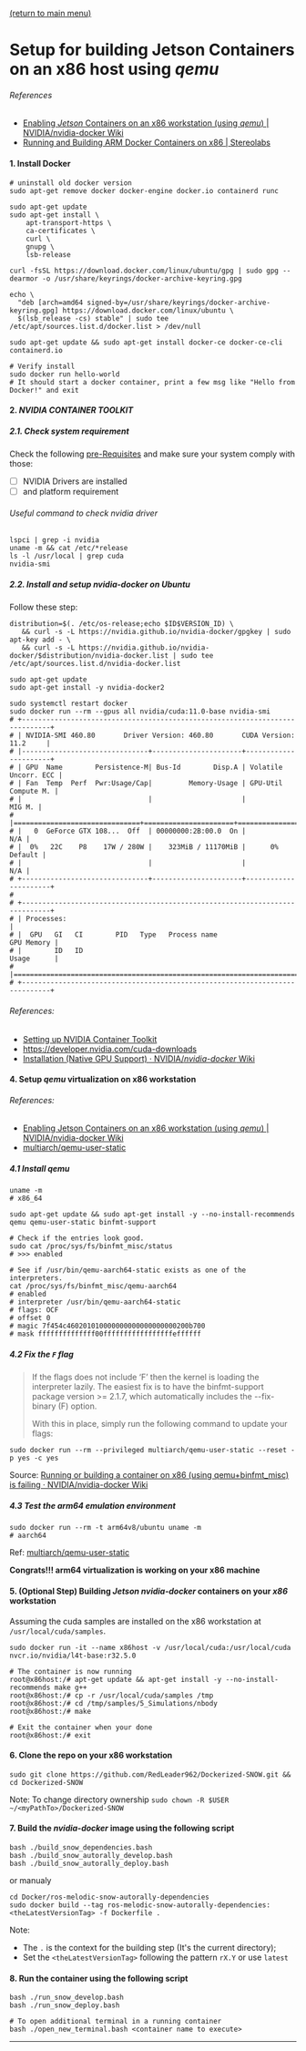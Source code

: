 [(return to main menu)](https://github.com/RedLeader962/Dockerized-SNOW)
# Setup for building Jetson Containers on an x86 host using _qemu_

###### References
- [Enabling _Jetson_ Containers on an x86 workstation (using _qemu_) | NVIDIA/nvidia-docker Wiki](https://github.com/NVIDIA/nvidia-docker/wiki/NVIDIA-Container-Runtime-on-Jetson#enabling-jetson-containers-on-an-x86-workstation-using-qemu)
- [Running and Building ARM Docker Containers on x86 | Stereolabs](https://www.stereolabs.com/docs/docker/building-arm-container-on-x86/)

#### 1. Install Docker

```shell
# uninstall old docker version
sudo apt-get remove docker docker-engine docker.io containerd runc

sudo apt-get update
sudo apt-get install \
    apt-transport-https \
    ca-certificates \
    curl \
    gnupg \
    lsb-release
    
curl -fsSL https://download.docker.com/linux/ubuntu/gpg | sudo gpg --dearmor -o /usr/share/keyrings/docker-archive-keyring.gpg

echo \
  "deb [arch=amd64 signed-by=/usr/share/keyrings/docker-archive-keyring.gpg] https://download.docker.com/linux/ubuntu \
  $(lsb_release -cs) stable" | sudo tee /etc/apt/sources.list.d/docker.list > /dev/null

sudo apt-get update && sudo apt-get install docker-ce docker-ce-cli containerd.io

# Verify install
sudo docker run hello-world
# It should start a docker container, print a few msg like "Hello from Docker!" and exit
```

#### 2. _NVIDIA CONTAINER TOOLKIT_
##### 2.1. Check system requirement
Check the following [pre-Requisites](https://docs.nvidia.com/datacenter/cloud-native/container-toolkit/install-guide.html#pre-requisites)
and make sure your system comply with those:
- [ ] NVIDIA Drivers are installed
- [ ] and platform requirement

###### Useful command to check nvidia driver
```shell
lspci | grep -i nvidia
uname -m && cat /etc/*release
ls -l /usr/local | grep cuda
nvidia-smi
```


##### 2.2. Install and setup _nvidia-docker_ on Ubuntu
Follow these step:
```shell
distribution=$(. /etc/os-release;echo $ID$VERSION_ID) \
   && curl -s -L https://nvidia.github.io/nvidia-docker/gpgkey | sudo apt-key add - \
   && curl -s -L https://nvidia.github.io/nvidia-docker/$distribution/nvidia-docker.list | sudo tee /etc/apt/sources.list.d/nvidia-docker.list
   
sudo apt-get update
sudo apt-get install -y nvidia-docker2

sudo systemctl restart docker
sudo docker run --rm --gpus all nvidia/cuda:11.0-base nvidia-smi
# +-----------------------------------------------------------------------------+
# | NVIDIA-SMI 460.80       Driver Version: 460.80       CUDA Version: 11.2     |
# |-------------------------------+----------------------+----------------------+
# | GPU  Name        Persistence-M| Bus-Id        Disp.A | Volatile Uncorr. ECC |
# | Fan  Temp  Perf  Pwr:Usage/Cap|         Memory-Usage | GPU-Util  Compute M. |
# |                               |                      |               MIG M. |
# |===============================+======================+======================|
# |   0  GeForce GTX 108...  Off  | 00000000:2B:00.0  On |                  N/A |
# |  0%   22C    P8    17W / 280W |    323MiB / 11170MiB |      0%      Default |
# |                               |                      |                  N/A |
# +-------------------------------+----------------------+----------------------+
# 
# +-----------------------------------------------------------------------------+
# | Processes:                                                                  |
# |  GPU   GI   CI        PID   Type   Process name                  GPU Memory |
# |        ID   ID                                                   Usage      |
# |=============================================================================|
# +-----------------------------------------------------------------------------+
```

###### References: 
- [Setting up NVIDIA Container Toolkit](https://docs.nvidia.com/datacenter/cloud-native/container-toolkit/install-guide.html#setting-up-nvidia-container-toolkit)
- https://developer.nvidia.com/cuda-downloads
- [Installation (Native GPU Support) · NVIDIA/_nvidia-docker_ Wiki](https://github.com/NVIDIA/nvidia-docker/wiki/Installation-(Native-GPU-Support))

#### 4. Setup _qemu_ virtualization on x86 workstation
###### References:
- [Enabling Jetson Containers on an x86 workstation (using _qemu_) | NVIDIA/nvidia-docker Wiki](https://github.com/NVIDIA/nvidia-docker/wiki/NVIDIA-Container-Runtime-on-Jetson#enabling-jetson-containers-on-an-x86-workstation-using-qemu)
- [multiarch/qemu-user-static](https://github.com/multiarch/qemu-user-static)

##### 4.1 Install _qemu_
```shell
uname -m
# x86_64

sudo apt-get update && sudo apt-get install -y --no-install-recommends qemu qemu-user-static binfmt-support

# Check if the entries look good.
sudo cat /proc/sys/fs/binfmt_misc/status
# >>> enabled

# See if /usr/bin/qemu-aarch64-static exists as one of the interpreters.
cat /proc/sys/fs/binfmt_misc/qemu-aarch64
# enabled
# interpreter /usr/bin/qemu-aarch64-static
# flags: OCF
# offset 0
# magic 7f454c460201010000000000000000000200b700
# mask ffffffffffffff00fffffffffffffffffeffffff
``` 

##### 4.2 Fix the `F` flag
> If the flags does not include ‘F’ then the kernel is loading the interpreter lazily. The easiest fix is to have the binfmt-support package version >= 2.1.7, which automatically includes the --fix-binary (F) option. 
>
> With this in place, simply run the following command to update your flags:

```shell
sudo docker run --rm --privileged multiarch/qemu-user-static --reset -p yes -c yes
```
Source: [Running or building a container on x86 (using qemu+binfmt_misc) is failing · NVIDIA/nvidia-docker Wiki](https://github.com/NVIDIA/nvidia-docker/wiki/NVIDIA-Container-Runtime-on-Jetson#enabling-jetson-containers-on-an-x86-workstation-using-qemu)

##### 4.3 Test the _arm64_ emulation environment
```shell
sudo docker run --rm -t arm64v8/ubuntu uname -m
# aarch64
```
Ref: [multiarch/qemu-user-static](https://github.com/multiarch/qemu-user-static)

**Congrats!!! arm64 virtualization is working on your x86 machine**

#### 5. (Optional Step) Building _Jetson nvidia-docker_ containers on your _x86_ workstation 

Assuming the cuda samples are installed on the x86 workstation at `/usr/local/cuda/samples`.

```shell
sudo docker run -it --name x86host -v /usr/local/cuda:/usr/local/cuda nvcr.io/nvidia/l4t-base:r32.5.0

# The container is now running
root@x86host:/# apt-get update && apt-get install -y --no-install-recommends make g++
root@x86host:/# cp -r /usr/local/cuda/samples /tmp
root@x86host:/# cd /tmp/samples/5_Simulations/nbody
root@x86host:/# make

# Exit the container when your done
root@x86host:/# exit
```
 

#### 6. Clone the repo on your x86 workstation
```shell
sudo git clone https://github.com/RedLeader962/Dockerized-SNOW.git && cd Dockerized-SNOW
```
Note: To change directory ownership `sudo chown -R $USER ~/<myPathTo>/Dockerized-SNOW`

#### 7. Build the _nvidia-docker_ image using the following script

```shell
bash ./build_snow_dependencies.bash
bash ./build_snow_autorally_develop.bash
bash ./build_snow_autorally_deploy.bash
```

or manualy
```shell
cd Docker/ros-melodic-snow-autorally-dependencies
sudo docker build --tag ros-melodic-snow-autorally-dependencies:<theLatestVersionTag> -f Dockerfile .
```
Note:
- The `.` is the context for the building step (It's the current directory);
- Set the `<theLatestVersionTag>` following the pattern `rX.Y` or use `latest`

#### 8. Run the container using the following script
```shell
bash ./run_snow_develop.bash
bash ./run_snow_deploy.bash

# To open additional terminal in a running container 
bash ./open_new_terminal.bash <container name to execute>
```

---
